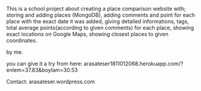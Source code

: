 This is a school project about creating a place comparison website with;
storing and adding places (MongoDB),
adding comments and point for each place with the exact date it was added,
giving detailed informations, tags, total average points(according to given comments) for each place,
showing exact locations on Google Maps,
showing closest places to given coordinates.

by me.

you can give it a try from here:
arasateser1811012068.herokuapp.com/?enlem=37.83&boylam=30.53

Contact: arasateser.wordpress.com
